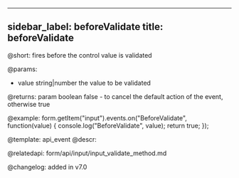 
---
sidebar_label: beforeValidate
title: beforeValidate
---          

@short: fires before the control value is validated
 

@params:
- value       string|number  the value to be validated

@returns:
param   boolean     false - to cancel the default action of the event, otherwise true

@example:
form.getItem("input").events.on("BeforeValidate", function(value) {
    console.log("BeforeValidate", value);
    return true;
});


@template: api_event
@descr:

@relatedapi: form/api/input/input_validate_method.md

@changelog: added in v7.0
